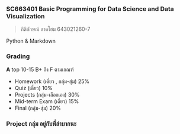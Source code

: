 ### SC663401 Basic Programming for Data Science and Data Visualization
>กิติลักษณ์ ลาดโฮม 643021260-7

Python & Markdown

### Grading
**A** top 10-15 B+ ถึง F ตามเกณฑ์ 
- Homework (เดี่ยว , กลุ่ม-สุ่ม) 25%
- Quiz (เดี่ยว) 10%
- Projects (กลุ่ม-เลือกเอง) 30%
- Mid-term Exam (เดี่ยว) 15%
- Final (กลุ่ม-สุ่ม) 20%

### Project กลุ่ม อยู่กับพี่ลำบากนะ

